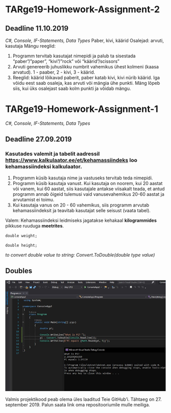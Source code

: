 # TARge19-Homework-Assignment-2
## Deadline 11.10.2019
*C#, Console, IF-Statements, Data Types*
Paber, kivi, käärid
Osalejad: arvuti, kasutaja
Mängu reeglid:
1. Programm tervitab kasutajat nimepidi ja palub ta sisestada “paber”/”paper”, “kivi”/”rock” või “käärid”/scissors”
2. Arvuti genereerib juhuslikku numbrit vahemikus ühest kolmeni (kaasa arvatud). 1 - paaber, 2 - kivi, 3 - käärid.
3. Reeglid: käärid lõikavad paberit, paber katab kivi, kivi nürib käärid. Iga võidu eest saab osaleja, kas arvuti või mängia ühe punkti.
Mäng lõpeb siis, kui üks osalejast saab kolm punkti ja võidab mängu. 



# TARge19-Homework-Assignment-1
*C#, Console, IF-Statements, Data Types*
## Deadline 27.09.2019

### Kasutades valemit ja tabelit aadressil https://www.kalkulaator.ee/et/kehamassiindeks loo kehamassiindeksi kalkulaator. 
1. Programm küsib kasutaja nime ja vastuseks tervitab teda nimepidi.
2. Programm küsib kasutaja vanust. Kui kasutaja on noorem, kui 20 aastat või vanem, kui 60 aastat, siis kasutajale antakse viisakalt teada, et antud programm annab õigeid tulemusi vaid vanusevahemikus 20-60 aastat ja arvutamist ei toimu.
3. Kui kasutaja vanus on 20 - 60 vahemikus, siis programm arvutab kehamassiindeksit ja teavitab kasutajat selle seisust (vaata tabel).

Valem:  Kehamassiindeksi leidmiseks jagatakse kehakaal **kilogrammides** pikkuse ruuduga **meetrites**.
```
double weight;
```
```
double height;
```


*to convert double value to string: Convert.ToDouble(double type value)*

## Doubles 
![](Capture.JPG)


Valmis projektikood peab olema üles laaditud Teie GitHub’i. Tähtaeg on 27. september 2019. Palun saata link oma rep​ositooriumile mulle meiliga.
